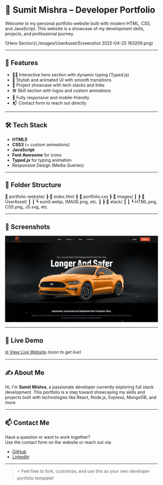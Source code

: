 # 💼 Sumit Mishra – Developer Portfolio

Welcome to my personal portfolio website built with modern HTML, CSS, and JavaScript. This website is a showcase of my development skills, projects, and professional journey.

![Hero Section](./images/UserAsset/Screenshot 2025-04-25 163209.png)

---

## 🚀 Features

- 🧑‍💻 Interactive hero section with dynamic typing (Typed.js)
- 🎨 Stylish and animated UI with smooth transitions
- 💼 Project showcase with tech stacks and links
- 🛠 Skill section with logos and custom animations
- 📱 Fully responsive and mobile-friendly
- 📬 Contact form to reach out directly

---

## 🛠 Tech Stack

- **HTML5**
- **CSS3** (+ custom animations)
- **JavaScript**
- **Font Awesome** for icons
- **Typed.js** for typing animation
- Responsive Design (Media Queries)

---

## 📂 Folder Structure

📁 portfolio-website/ ┣ 📄 index.html ┣ 📄 portfolio.css ┣ 📁 images/ ┃ ┣ 📁 UserAsset/ ┃ ┃ ┗ sumit.webp, IMAGE.png, etc. ┃ ┣ 📁 stack/ ┃ ┃ ┗ HTML.png, CSS.png, JS.svg, etc.


---

## 📸 Screenshots
  
![Project Preview](./images/project/Project1.png)

---

## 🔗 Live Demo

[🌐 View Live Website](#) *(soon to get live)*

---

## ✍️ About Me

Hi, I'm **Sumit Mishra**, a passionate developer currently exploring full stack development. This portfolio is a step toward showcasing my skills and projects built with technologies like React, Node.js, Express, MongoDB, and more.

---

## 📫 Contact Me

Have a question or want to work together?  
Use the contact form on the website or reach out via:

- [GitHub](https://github.com/suBmit52)
- [LinkedIn](https://www.linkedin.com/in/sumitmishra-here/)

---

> ⭐ Feel free to fork, customize, and use this as your own developer portfolio template!
